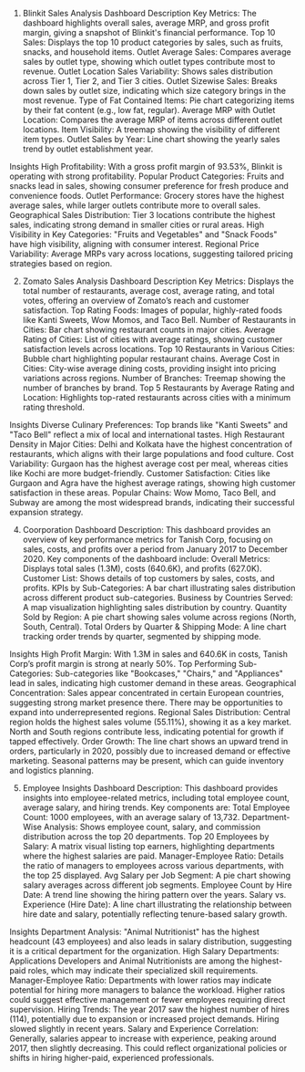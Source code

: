 1. Blinkit Sales Analysis Dashboard
Description
Key Metrics: The dashboard highlights overall sales, average MRP, and gross profit margin, giving a snapshot of Blinkit's financial performance.
Top 10 Sales: Displays the top 10 product categories by sales, such as fruits, snacks, and household items.
Outlet Average Sales: Compares average sales by outlet type, showing which outlet types contribute most to revenue.
Outlet Location Sales Variability: Shows sales distribution across Tier 1, Tier 2, and Tier 3 cities.
Outlet Sizewise Sales: Breaks down sales by outlet size, indicating which size category brings in the most revenue.
Type of Fat Contained Items: Pie chart categorizing items by their fat content (e.g., low fat, regular).
Average MRP with Outlet Location: Compares the average MRP of items across different outlet locations.
Item Visibility: A treemap showing the visibility of different item types.
Outlet Sales by Year: Line chart showing the yearly sales trend by outlet establishment year.

Insights
High Profitability: With a gross profit margin of 93.53%, Blinkit is operating with strong profitability.
Popular Product Categories: Fruits and snacks lead in sales, showing consumer preference for fresh produce and convenience foods.
Outlet Performance: Grocery stores have the highest average sales, while larger outlets contribute more to overall sales.
Geographical Sales Distribution: Tier 3 locations contribute the highest sales, indicating strong demand in smaller cities or rural areas.
High Visibility in Key Categories: "Fruits and Vegetables" and "Snack Foods" have high visibility, aligning with consumer interest.
Regional Price Variability: Average MRPs vary across locations, suggesting tailored pricing strategies based on region.



2. Zomato Sales Analysis Dashboard
Description
Key Metrics: Displays the total number of restaurants, average cost, average rating, and total votes, offering an overview of Zomato’s reach and customer satisfaction.
Top Rating Foods: Images of popular, highly-rated foods like Kanti Sweets, Wow Momos, and Taco Bell.
Number of Restaurants in Cities: Bar chart showing restaurant counts in major cities.
Average Rating of Cities: List of cities with average ratings, showing customer satisfaction levels across locations.
Top 10 Restaurants in Various Cities: Bubble chart highlighting popular restaurant chains.
Average Cost in Cities: City-wise average dining costs, providing insight into pricing variations across regions.
Number of Branches: Treemap showing the number of branches by brand.
Top 5 Restaurants by Average Rating and Location: Highlights top-rated restaurants across cities with a minimum rating threshold.

Insights
Diverse Culinary Preferences: Top brands like "Kanti Sweets" and "Taco Bell" reflect a mix of local and international tastes.
High Restaurant Density in Major Cities: Delhi and Kolkata have the highest concentration of restaurants, which aligns with their large populations and food culture.
Cost Variability: Gurgaon has the highest average cost per meal, whereas cities like Kochi are more budget-friendly.
Customer Satisfaction: Cities like Gurgaon and Agra have the highest average ratings, showing high customer satisfaction in these areas.
Popular Chains: Wow Momo, Taco Bell, and Subway are among the most widespread brands, indicating their successful expansion strategy.

4. Coorporation Dashboard
Description: This dashboard provides an overview of key performance metrics for Tanish Corp, focusing on sales, costs, and profits over a period from January 2017 to December 2020. Key components of the dashboard include:
Overall Metrics: Displays total sales (1.3M), costs (640.6K), and profits (627.0K).
Customer List: Shows details of top customers by sales, costs, and profits.
KPIs by Sub-Categories: A bar chart illustrating sales distribution across different product sub-categories.
Business by Countries Served: A map visualization highlighting sales distribution by country.
Quantity Sold by Region: A pie chart showing sales volume across regions (North, South, Central).
Total Orders by Quarter & Shipping Mode: A line chart tracking order trends by quarter, segmented by shipping mode.

Insights
High Profit Margin: With 1.3M in sales and 640.6K in costs, Tanish Corp’s profit margin is strong at nearly 50%.
Top Performing Sub-Categories: Sub-categories like "Bookcases," "Chairs," and "Appliances" lead in sales, indicating high customer demand in these areas.
Geographical Concentration: Sales appear concentrated in certain European countries, suggesting strong market presence there. There may be opportunities to expand into underrepresented regions.
Regional Sales Distribution: Central region holds the highest sales volume (55.11%), showing it as a key market. North and South regions contribute less, indicating potential for growth if tapped effectively.
Order Growth: The line chart shows an upward trend in orders, particularly in 2020, possibly due to increased demand or effective marketing. Seasonal patterns may be present, which can guide inventory and logistics planning.




5. Employee Insights Dashboard
Description: This dashboard provides insights into employee-related metrics, including total employee count, average salary, and hiring trends. Key components are:
Total Employee Count: 1000 employees, with an average salary of 13,732.
Department-Wise Analysis: Shows employee count, salary, and commission distribution across the top 20 departments.
Top 20 Employees by Salary: A matrix visual listing top earners, highlighting departments where the highest salaries are paid.
Manager-Employee Ratio: Details the ratio of managers to employees across various departments, with the top 25 displayed.
Avg Salary per Job Segment: A pie chart showing salary averages across different job segments.
Employee Count by Hire Date: A trend line showing the hiring pattern over the years.
Salary vs. Experience (Hire Date): A line chart illustrating the relationship between hire date and salary, potentially reflecting tenure-based salary growth.

Insights
Department Analysis: "Animal Nutritionist" has the highest headcount (43 employees) and also leads in salary distribution, suggesting it is a critical department for the organization.
High Salary Departments: Applications Developers and Animal Nutritionists are among the highest-paid roles, which may indicate their specialized skill requirements.
Manager-Employee Ratio: Departments with lower ratios may indicate potential for hiring more managers to balance the workload. Higher ratios could suggest effective management or fewer employees requiring direct supervision.
Hiring Trends: The year 2017 saw the highest number of hires (114), potentially due to expansion or increased project demands. Hiring slowed slightly in recent years.
Salary and Experience Correlation: Generally, salaries appear to increase with experience, peaking around 2017, then slightly decreasing. This could reflect organizational policies or shifts in hiring higher-paid, experienced professionals.

